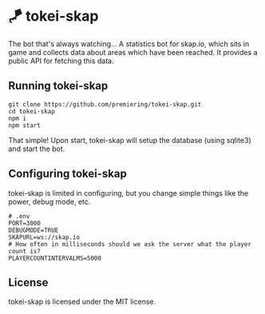 # 🪁 tokei-skap
The bot that's always watching... A statistics bot for skap.io, which sits in game and collects data about areas which have been reached. It provides a public API for fetching this data.

## Running tokei-skap
```shell
git clone https://github.com/premiering/tokei-skap.git
cd tokei-skap
npm i
npm start
```
That simple! Upon start, tokei-skap will setup the database (using sqlite3) and start the bot.

## Configuring tokei-skap
tokei-skap is limited in configuring, but you change simple things like the power, debug mode, etc.
```dosini
# .env
PORT=3000
DEBUGMODE=TRUE
SKAPURL=ws://skap.io
# How often in milliseconds should we ask the server what the player count is?
PLAYERCOUNTINTERVALMS=5000
```

## License
tokei-skap is licensed under the MIT license.